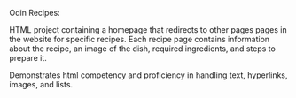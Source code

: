 Odin Recipes:

HTML project containing a homepage that redirects to other pages pages in the website for specific recipes. Each recipe page contains information about the recipe, an image of the dish, required ingredients, and steps to prepare it.

Demonstrates html competency and proficiency in handling text, hyperlinks, images, and lists.